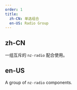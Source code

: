 ```yaml
---
order: 1
title:
  zh-CN: 单选组合
  en-US: Radio Group
---
```


## zh-CN

一组互斥的 `nz-radio` 配合使用。

## en-US

A group of `nz-radio` components.


